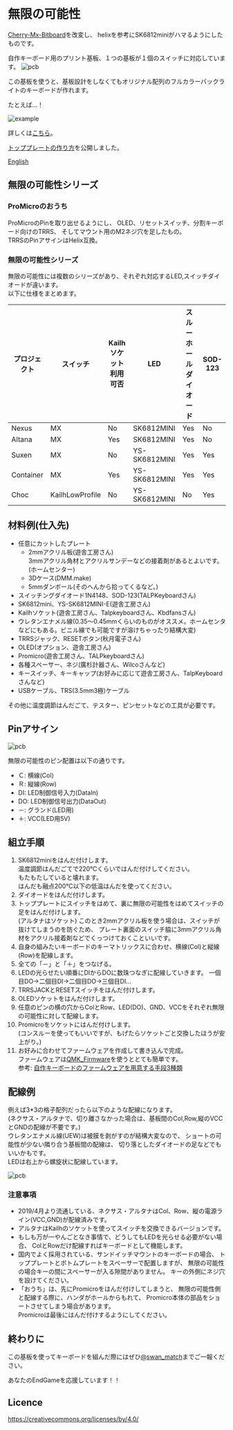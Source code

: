 # 無限の可能性

[Cherry-Mx-Bitboard](https://github.com/ogatatsu/Cherry-Mx-Bitboard)を改変し、
helixを参考にSK6812miniがハマるようにしたものです。

自作キーボード用のプリント基板、１つの基板が１個のスイッチに対応しています。
![pcb](./pcbs.jpg)

この基板を使うと、基板設計をしなくてもオリジナル配列のフルカラーバックライトのキーボードが作れます。

たとえば…！

![example](https://cdn-ak.f.st-hatena.com/images/fotolife/s/swan_match/20180915/20180915184339.jpg)

詳しくは[こちら](https://swan-match.hatenablog.com/entry/2018/09/15/184923)。

[トッププレートの作り方](https://swanmatch.github.io/topplate_tips)を公開しました。

[English](https://translate.google.com/translate?hl=ja&sl=auto&tl=en&u=https%3A%2F%2Fswanmatch.github.io%2FMxLEDBitPCB%2F&sandbox=1)


## 無限の可能性シリーズ

### ProMicroのおうち

ProMicroのPinを取り出せるようにし、
OLED、リセットスイッチ、分割キーボード向けのTRRS、
そしてマウント用のM2ネジ穴を足したもの。  
TRRSのPinアサインはHelix互換。

### 無限の可能性シリーズ

無限の可能性には複数のシリーズがあり、それぞれ対応するLED,スイッチダイオードが違います。  
以下に仕様をまとめます。

プロジェクト | スイッチ | Kailhソケット利用可否 | LED | スルーホールダイオード | SOD-123 |
-|-|-|-|-|-
Nexus | MX | No | SK6812MINI | Yes | No |
Altana | MX | Yes | SK6812MINI | Yes | No |
Suxen | MX | No | YS-SK6812MINI | Yes | Yes |
Container | MX | Yes | YS-SK6812MINI | Yes | Yes |
Choc | KailhLowProfile | No | YS-SK6812MINI | No | Yes |


## 材料例(仕入先)

* 任意にカットしたプレート
  * 2mmアクリル板(遊舎工房さん)  
    3mmアクリル角材とアクリルサンデーなどの接着剤があるとよいです。(ホームセンター)
  * 3Dケース(DMM.make)
  * 5mmダンボール(そのへんから拾ってくるなど。)
* スイッチングダイオード1N4148、SOD-123(TALPKeyboardさん)
* SK6812mini、YS-SK6812MINI-E(遊舎工房さん)
* Kailhソケット(遊舎工房さん、Talpkeyboardさん、Kbdfansさん)
* ウレタンエナメル線(0.35～0.45mmくらいのものがオススメ。ホームセンタなどにもある。ビニル線でも可能ですが溶けちゃったり結構大変)
* TRRSジャック、RESETボタン(秋月電子さん)
* OLED(オプション、遊舎工房さん)
* Promicro(遊舎工房さん、TALPkeyboardさん)
* 各種スペーサー、ネジ(廣杉計器さん、Wilcoさんなど)
* キースイッチ、キーキャップ(お好みに応じて遊舎工房さん、TalpKeyboardさんなど)
* USBケーブル、TRS(3.5mm3極)ケーブル

その他に温度調節はんだごて、テスター、ピンセットなどの工具が必要です。


## Pinアサイン

![pcb](./pcb1.png)

無限の可能性のピン配置は以下の通りです。

* Ｃ: 横線(Col)
* Ｒ: 縦線(Row)
* DI: LED制御信号入力(DataIn)
* DO: LED制御信号出力(DataOut)
* －: グランド(LED用)
* ＋: VCC(LED用5V)

## 組立手順

1. SK6812miniをはんだ付けします。  
  温度調節はんだごてで220℃くらいではんだ付けしてください。  
  もたもたしていると壊れます。  
  はんだも融点200℃以下の低温はんだを使ってください。
2. ダイオードをはんだ付けします。
3. トッププレートにスイッチをはめて、裏に無限の可能性をはめてスイッチの足をはんだ付けします。  
  (アルタナはソケット)
  このとき2mmアクリル板を使う場合は、スイッチが抜けてしまうのを防ぐため、
  プレート裏面のスイッチ脇に3mmアクリル角材をアクリル接着剤などでくっつけておくこといいです。
4. 自身の組みたいキーボードのキーマトリックスに合わせ、横線(Col)と縦線(Row)を配線します。
5. 全ての「－」と「＋」をつなげる。
6. LEDの光らせたい順番にDIからDOに数珠つなぎに配線していきます。
  一個目DO→二個目DI→二個目DO→三個目DI…
7. TRRSJACKとRESETスイッチをはんだ付けします。
8. OLEDソケットをはんだ付けします。
9. 任意のピンの横の穴からColとRow、LED(DO)、GND、VCCをそれぞれ無限の可能性に対して配線します。
10. Promicroをソケットにはんだ付けします。  
  (コンスルーを使ってもいいですが、もげたらソケットごと交換したほうが安上がり。)
11. お好みに合わせてファームウェアを作成して書き込んで完成。  
  ファームウェアは[QMK_Firmware](https://github.com/qmk/qmk_firmware)を使うととても簡単です。  
  参考: [自作キーボードのファームウェアを用意する手段3種類](https://skyhigh-works.hatenablog.com/entry/2018/10/09/120909)


## 配線例

例えば3*3の格子配列だったら以下のような配線になります。  
(ネクサス・アルタナで、切り離さなかった場合は、基板間のCol,Row,縦のVCCとGNDの配線が不要です。)  
ウレタンエナメル線(UEW)は被膜を剥がすのが結構大変なので、
ショートの可能性が少ない隣り合う基板間の配線は、
切り落としたダイオードの足などでもいいかもです。  
LEDは右上から螺旋状に配線しています。

![pcb](./pcb9.png)


### 注意事項

* 2019/4月より流通している、ネクサス・アルタナはCol、Row、縦の電源ライン(VCC,GND)が配線済みです。
* アルタナはKailhのソケットを使ってスイッチを交換できるバージョンです。
* もしも万が一やんごとなき事情で、どうしてもLEDを光らせる必要がない場合、
  ColとRowだけ配線すればキーボードとして機能します。
* 国内でよく採用されている、サンドイッチマウントのキーボードの場合、
  トッププレートとボトムプレートをスペーサーで配置しますが、
  無限の可能性の場合キーの間にスペーサーが入る隙間がありません。
  キーの外側にネジ穴を設けてください。
* 「おうち」は、先にPromicroをはんだ付けしてしまうと、
  無限の可能性側と配線する際に、ハンダがホールからもれて、
  Promicro本体の部品をショートさせてしまう場合があります。  
  Promicroは最後にはんだ付けするようにしてください。


## 終わりに

この基板を使ってキーボードを組んだ際にはぜひ[@swan_match](https://twitter.com/swan_match)までご一報ください。

あなたのEndGameを応援しています！！


## Licence

https://creativecommons.org/licenses/by/4.0/

